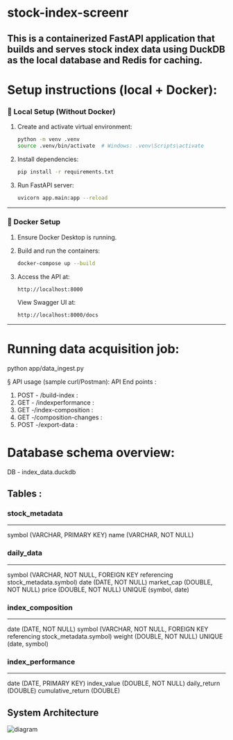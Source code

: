 # stock-index-screenr
## This is a containerized FastAPI application that builds and serves stock index data using DuckDB as the local database and Redis for caching.

# Setup instructions (local + Docker):
### 🔧 Local Setup (Without Docker)

1. Create and activate virtual environment:

    ```bash
    python -m venv .venv
    source .venv/bin/activate  # Windows: .venv\Scripts\activate
    ```

2. Install dependencies:

    ```bash
    pip install -r requirements.txt
    ```

3. Run FastAPI server:

    ```bash
    uvicorn app.main:app --reload
    ```

---

### 🐳 Docker Setup

1. Ensure Docker Desktop is running.

2. Build and run the containers:

    ```bash
    docker-compose up --build
    ```

3. Access the API at:

    ```
    http://localhost:8000
    ```

    View Swagger UI at:

    ```
    http://localhost:8000/docs
    ```

---


# Running data acquisition job:

python app/data_ingest.py

§ API usage (sample curl/Postman):
API End points :
1. POST - /build-index : 
2. GET - /indexperformance :
3. GET -/index-composition :
4. GET -/composition-changes :
5. POST -/export-data :

# Database schema overview:
DB - index_data.duckdb

## Tables :

### stock_metadata
---------------
symbol (VARCHAR, PRIMARY KEY)
name (VARCHAR, NOT NULL)

### daily_data
----------
symbol (VARCHAR, NOT NULL, FOREIGN KEY referencing stock_metadata.symbol)
date (DATE, NOT NULL)
market_cap (DOUBLE, NOT NULL)
price (DOUBLE, NOT NULL)
UNIQUE (symbol, date)

### index_composition
-----------------
date (DATE, NOT NULL)
symbol (VARCHAR, NOT NULL, FOREIGN KEY referencing stock_metadata.symbol)
weight (DOUBLE, NOT NULL)
UNIQUE (date, symbol)

### index_performance
-----------------
date (DATE, PRIMARY KEY)
index_value (DOUBLE, NOT NULL)
daily_return (DOUBLE)
cumulative_return (DOUBLE)

## System Architecture
![diagram](https://github.com/user-attachments/assets/8256ae0a-0b37-4cdf-9466-98c7020213cd)
